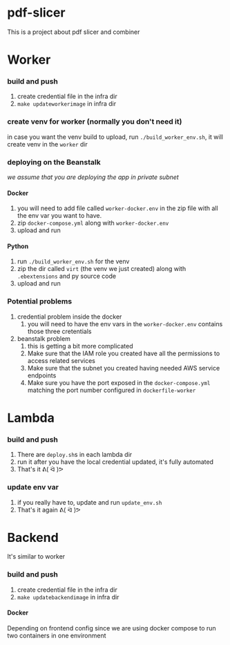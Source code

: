 # pdf-slicer

This is a project about pdf slicer and combiner



# Worker

### build and push

1. create credential file in the infra dir
2. `make updateworkerimage` in infra dir

### create venv for worker (normally you don't need it)
in case you want the venv build to upload, run `./build_worker_env.sh`, it will create venv in the `worker` dir

### deploying on the Beanstalk

*we assume that you are deploying the app in private subnet*

#### Docker
1. you will need to add file called `worker-docker.env` in the zip file with all the env var you want to have.
2. zip `docker-compose.yml` along with `worker-docker.env`
3. upload and run

#### Python
1. run `./build_worker_env.sh` for the venv
2. zip the dir called `virt` (the venv we just created) along with `.ebextensions` and py source code
3. upload and run

### Potential problems
1. credential problem inside the docker
   1. you will need to have the env vars in the `worker-docker.env` contains those three cretentials
2. beanstalk problem
   1. this is getting a bit more complicated
   2. Make sure that the IAM role you created have all the permissions to access related services
   3. Make sure that the subnet you created having needed AWS service endpoints
   4. Make sure you have the port exposed in the `docker-compose.yml` matching the port number configured in `dockerfile-worker`


# Lambda

### build and push
1. There are `deploy.sh`s in each lambda dir
2. run it after you have the local credential updated, it's fully automated
3. That's it ᕕ( ᐛ )ᕗ

### update env var
1. if you really have to, update and run `update_env.sh`
2. That's it again ᕕ( ᐛ )ᕗ


# Backend
It's similar to worker

### build and push

1. create credential file in the infra dir
2. `make updatebackendimage` in infra dir

#### Docker
Depending on frontend config since we are using docker compose to run two containers in one environment